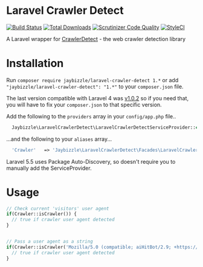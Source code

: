 Laravel Crawler Detect
=======
[![Build Status](https://img.shields.io/travis/JayBizzle/Laravel-Crawler-Detect/master.svg?style=flat-square)](https://travis-ci.org/JayBizzle/Laravel-Crawler-Detect) [![Total Downloads](https://img.shields.io/packagist/dt/JayBizzle/Laravel-Crawler-Detect.svg?style=flat-square)](https://packagist.org/packages/jaybizzle/laravel-crawler-detect)
[![Scrutinizer Code Quality](https://img.shields.io/scrutinizer/g/JayBizzle/Laravel-Crawler-Detect.svg?style=flat-square)](https://scrutinizer-ci.com/g/JayBizzle/Laravel-Crawler-Detect/?branch=master) [![StyleCI](https://styleci.io/repos/32484055/shield)](https://styleci.io/repos/32484055)

A Laravel wrapper for [CrawlerDetect](https://github.com/JayBizzle/Crawler-Detect) - the web crawler detection library

Installation
============

Run `composer require jaybizzle/laravel-crawler-detect 1.*` or add `"jaybizzle/laravel-crawler-detect": "1.*"` to your `composer.json` file.

The last version compatible with Laravel 4 was [v1.0.2](https://github.com/JayBizzle/Laravel-Crawler-Detect/tree/v1.0.2) so if you need that, you will have to fix your `composer.json` to that specific version.

Add the following to the `providers` array in your `config/app.php` file..

```PHP
  Jaybizzle\LaravelCrawlerDetect\LaravelCrawlerDetectServiceProvider::class,
```

...and the following to your `aliases` array...

```PHP
  'Crawler'   => 'Jaybizzle\LaravelCrawlerDetect\Facades\LaravelCrawlerDetect',
```

Laravel 5.5 uses Package Auto-Discovery, so doesn't require you to manually add the ServiceProvider.

Usage
==================
```PHP
// Check current 'visitors' user agent
if(Crawler::isCrawler()) {
  // true if crawler user agent detected
}


// Pass a user agent as a string
if(Crawler::isCrawler('Mozilla/5.0 (compatible; aiHitBot/2.9; +https://www.aihitdata.com/about)')) {
  // true if crawler user agent detected
}

